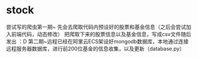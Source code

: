 # stock
尝试写的爬虫第一期~ 先会去爬取代码内预设好的股票和基金信息（之后会尝试加入前端代码，动态修改）
把爬取下来的股票信息以及基金信息，写成csv文件随后发出
：D
第二期~远程已经在阿里云ECS架设好mongodb数据库，本地通过连接远程服务器数据库，进行前200位基金的信息收集，以及更新（database.py）

